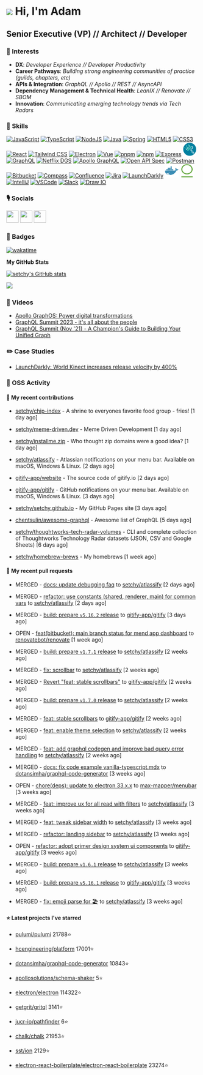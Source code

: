 ![](https://user-images.githubusercontent.com/18350557/176309783-0785949b-9127-417c-8b55-ab5a4333674e.gif) Hi, I'm Adam
============================================================================================================================

Senior Executive (VP) // Architect // Developer
-----------------------------------------------

### 🔭 Interests

- **DX**: *Developer Experience // Developer Productivity*
- **Career Pathways**: *Building strong engineering communities of practice (guilds, chapters, etc)*
- **APIs & Integration**: *GraphQL // Apollo // REST // AsyncAPI*
- **Dependency Management & Technical Health**: *LeanIX // Renovate // SBOM*
- **Innovation**: *Communicating emerging technology trends via Tech Radars*

### 💪 Skills

<p align="left">
  <a href="https://developer.mozilla.org/en-US/docs/Web/JavaScript" target="_blank" rel="noreferrer"><img src="https://raw.githubusercontent.com/danielcranney/readme-generator/main/public/icons/skills/javascript-colored.svg" width="36" height="36" alt="JavaScript" /></a>
  <a href="https://www.typescriptlang.org/" target="_blank" rel="noreferrer"><img src="https://raw.githubusercontent.com/danielcranney/readme-generator/main/public/icons/skills/typescript-colored.svg" width="36" height="36" alt="TypeScript" /></a>
  <a href="https://nodejs.org/en/" target="_blank" rel="noreferrer"><img src="https://raw.githubusercontent.com/danielcranney/readme-generator/main/public/icons/skills/nodejs-colored.svg" width="36" height="36" alt="NodeJS" /></a>
  <a href="https://www.oracle.com/java/" target="_blank" rel="noreferrer"><img src="https://raw.githubusercontent.com/danielcranney/readme-generator/main/public/icons/skills/java-colored.svg" width="36" height="36" alt="Java" /></a>
  <a href="https://spring.io/" target="_blank" rel="noreferrer"><img src="https://cdn.worldvectorlogo.com/logos/spring-3.svg" width="36" height="36" alt="Spring" /></a> 
  <a href="https://developer.mozilla.org/en-US/docs/Glossary/HTML5" target="_blank" rel="noreferrer"><img src="https://raw.githubusercontent.com/danielcranney/readme-generator/main/public/icons/skills/html5-colored.svg" width="36" height="36" alt="HTML5" /></a>
  <a href="https://www.w3.org/TR/CSS/#css" target="_blank" rel="noreferrer"><img src="https://raw.githubusercontent.com/danielcranney/readme-generator/main/public/icons/skills/css3-colored.svg" width="36" height="36" alt="CSS3" /></a>
  <a href="https://react.dev/" target="_blank" rel="noreferrer"><img src="https://cdn.worldvectorlogo.com/logos/react-2.svg" width="36" height="36" alt="React" /></a>
  <a href="https://tailwindcss.com/" target="_blank" rel="noreferrer"><img src="https://cdn.worldvectorlogo.com/logos/tailwind-css-2.svg" width="36" height="36" alt="Tailwind CSS" /></a>
  <a href="https://www.electronjs.org/" target="_blank" rel="noreferrer"><img src="https://cdn.worldvectorlogo.com/logos/electron-1.svg" width="36" height="36" alt="Electron" /></a>
  <a href="https://vuejs.org/" target="_blank" rel="noreferrer"><img src="https://cdn.worldvectorlogo.com/logos/vue-9.svg" width="36" height="36" alt="Vue" /></a>
  <a href="https://pnpm.io/" target="_blank" rel="noreferrer"><img src="https://encrypted-tbn0.gstatic.com/images?q=tbn:ANd9GcSGcwBnoTNg212cvEclMX-_qRw_P-_odFp3aafVal77Hg&s" width="36" height="36" alt="pnpm" /></a>
  <a href="https://www.npmjs.com/" target="_blank" rel="noreferrer"><img src="https://cdn.worldvectorlogo.com/logos/npm-square-red-1.svg" width="36" height="36" alt="npm" /></a>
  <a href="https://expressjs.com/" target="_blank" rel="noreferrer"><img src="https://raw.githubusercontent.com/danielcranney/readme-generator/main/public/icons/skills/express-colored.svg" width="36" height="36" alt="Express" /></a>
  <a href="https://docs.renovatebot.com/" target="_blank" rel="noreferrer"><img src="https://raw.githubusercontent.com/renovatebot/renovate/refs/heads/main/docs/usage/assets/images/logo.png" width="36" height="36" alt="Renovate" /></a>
  <a href="https://graphql.org/" target="_blank" rel="noreferrer"><img src="https://raw.githubusercontent.com/danielcranney/readme-generator/main/public/icons/skills/graphql-colored.svg" width="36" height="36" alt="GraphQL" /></a>
  <a href="https://netflix.github.io/dgs/" target="_blank" rel="noreferrer"><img src="https://raw.githubusercontent.com/Netflix/dgs/main/docs/images/dgs-framework-brand/Icon/dgs-icon--blue.svg" width="36" height="36" alt="Netflix DGS" /></a>
  <a href="https://apollographql.com/" target="_blank" rel="noreferrer"><img src="https://cdn.worldvectorlogo.com/logos/apollo-graphql-compact.svg" width="36" height="36" alt="Apollo GraphQL" /></a>
  <a href="https://swagger.io/specification/" target="_blank" rel="noreferrer"><img src="https://cdn.worldvectorlogo.com/logos/openapi-1.svg" width="36" height="36" alt="Open API Spec" /></a>
  <a href="https://www.postman.com//" target="_blank" rel="noreferrer"><img src="https://cdn.worldvectorlogo.com/logos/postman.svg" width="36" height="36" alt="Postman" /></a>
  <a href="https://www.atlassian.com/software/bitbucket" target="_blank" rel="noreferrer"><img src="https://cdn.worldvectorlogo.com/logos/bitbucket-icon.svg" width="36" height="36" alt="Bitbucket" /></a>
  <a href="https://www.atlassian.com/software/compass" target="_blank" rel="noreferrer"><img src="https://cdn.worldvectorlogo.com/logos/atlassian-compass-1.svg" width="36" height="36" alt="Compass" /></a>
  <a href="https://www.atlassian.com/software/confluence" target="_blank" rel="noreferrer"><img src="https://cdn.worldvectorlogo.com/logos/confluence-1.svg" width="36" height="36" alt="Confluence" /></a>
  <a href="https://www.atlassian.com/software/jira" target="_blank" rel="noreferrer"><img src="https://cdn.worldvectorlogo.com/logos/jira-1.svg" width="36" height="36" alt="Jira" /></a>
  <a href="https://launchdarkly.com/" target="_blank" rel="noreferrer"><img src="https://cdn.worldvectorlogo.com/logos/launchdarkly-2.svg" width="36" height="36" alt="LaunchDarkly" /></a>
  <a href="https://docker.com/" target="_blank" rel="noreferrer"><img src="https://raw.githubusercontent.com/nx211/homer-icons/master/png/docker.png" width="36" height="36" alt="Docker" /></a>
  <a href="https://jfrog.com/artifactory/" target="_blank" rel="noreferrer"><img src="https://raw.githubusercontent.com/nx211/homer-icons/master/png/artifactory.png" width="36" height="36" alt="Artifactory" /></a>
  <a href="https://www.jetbrains.com/idea/" target="_blank" rel="noreferrer"><img src="https://cdn.worldvectorlogo.com/logos/intellij-idea-1.svg" width="36" height="36" alt="IntelliJ" /></a>
  <a href="https://code.visualstudio.com/" target="_blank" rel="noreferrer"><img src="https://cdn.worldvectorlogo.com/logos/visual-studio-code-1.svg" width="36" height="36" alt="VSCode" /></a>
  <a href="https://slack.com/" target="_blank" rel="noreferrer"><img src="https://cdn.worldvectorlogo.com/logos/slack-new-logo.svg" width="36" height="36" alt="Slack" /></a>
  <a href="https://drawio-app.com/" target="_blank" rel="noreferrer"><img src="https://cdn.worldvectorlogo.com/logos/draw-io.svg" width="36" height="36" alt="Draw IO" /></a>
</p>

                      

### 🎙️ Socials
                  
<p align="left">
  <a href="https://www.github.com/setchy" target="_blank" rel="noreferrer"><img src="https://raw.githubusercontent.com/danielcranney/readme-generator/main/public/icons/socials/github.svg" width="32" height="32" /></a>
  <a href="https://www.linkedin.com/in/adamsetch" target="_blank" rel="noreferrer"><img src="https://raw.githubusercontent.com/danielcranney/readme-generator/main/public/icons/socials/linkedin.svg" width="32" height="32" /></a>
  <a href="https://www.twitter.com/setchy87" target="_blank" rel="noreferrer"><img src="https://raw.githubusercontent.com/danielcranney/readme-generator/main/public/icons/socials/twitter.svg" width="32" height="32" /></a>
</p>

### 📛 Badges

[![wakatime](https://wakatime.com/badge/user/2b948ae2-4be1-4020-8a57-7de60b53fe1d.svg)](https://wakatime.com/@2b948ae2-4be1-4020-8a57-7de60b53fe1d)

<b>My GitHub Stats</b>

<a href="http://www.github.com/setchy"><img src="https://github-readme-stats.vercel.app/api?username=setchy&show_icons=true&hide=&count_private=true&title_color=0891b2&text_color=ffffff&icon_color=0891b2&bg_color=1c1917&hide_border=true&show_icons=true" alt="setchy's GitHub stats" /></a>

<a href="http://www.github.com/setchy"><img src="https://github-readme-streak-stats.herokuapp.com/?user=setchy&stroke=ffffff&background=1c1917&ring=0891b2&fire=0891b2&currStreakNum=ffffff&currStreakLabel=0891b2&sideNums=ffffff&sideLabels=ffffff&dates=ffffff&hide_border=true" /></a>

### 📼 Videos

- [Apollo GraphOS: Power digital transformations](https://www.apollographql.com/enterprise?wvideo=4fu2lsjssc)
- [GraphQL Summit 2023 - it's all about the people](https://www.youtube.com/watch?v=090IWEcHbJc)
- [GraphQL Summit (Nov '21) - A Champion's Guide to Building Your Unified Graph](https://www.apollographql.com/events/roundtable/graphql-summit-november-2021/a-champions-guide-to-building-your-unified-graph)

### ✏️ Case Studies

- [LaunchDarkly: World Kinect increases release velocity by 400%](https://launchdarkly.com/case-studies/world-kinect/)

### 🎯 OSS Activity
#### 🚀 My recent contributions



- [setchy/chip-index](https://github.com/setchy/chip-index) - A shrine to everyones favorite food group - fries! [1 day ago]

- [setchy/meme-driven.dev](https://github.com/setchy/meme-driven.dev) - Meme Driven Development [1 day ago]

- [setchy/installme.zip](https://github.com/setchy/installme.zip) - Who thought zip domains were a good idea? [1 day ago]

- [setchy/atlassify](https://github.com/setchy/atlassify) - Atlassian notifications on your menu bar. Available on macOS, Windows &amp; Linux.  [2 days ago]

- [gitify-app/website](https://github.com/gitify-app/website) - The source code of gitify.io [2 days ago]

- [gitify-app/gitify](https://github.com/gitify-app/gitify) - GitHub notifications on your menu bar. Available on macOS, Windows &amp; Linux. [3 days ago]

- [setchy/setchy.github.io](https://github.com/setchy/setchy.github.io) - My GitHub Pages site [3 days ago]

- [chentsulin/awesome-graphql](https://github.com/chentsulin/awesome-graphql) - Awesome list of GraphQL [5 days ago]

- [setchy/thoughtworks-tech-radar-volumes](https://github.com/setchy/thoughtworks-tech-radar-volumes) - CLI and complete collection of Thoughtworks Technology Radar datasets (JSON, CSV and Google Sheets) [6 days ago]

- [setchy/homebrew-brews](https://github.com/setchy/homebrew-brews) - My homebrews [1 week ago]

#### 🎉 My recent pull requests



- MERGED - [docs: update debugging faq](https://github.com/setchy/atlassify/pull/326) to [setchy/atlassify](https://github.com/setchy/atlassify) [2 days ago]

- MERGED - [refactor: use constants (shared, renderer, main) for common vars](https://github.com/setchy/atlassify/pull/325) to [setchy/atlassify](https://github.com/setchy/atlassify) [2 days ago]

- MERGED - [build: prepare `v5.16.2` release](https://github.com/gitify-app/gitify/pull/1623) to [gitify-app/gitify](https://github.com/gitify-app/gitify) [3 days ago]

- OPEN - [feat(bitbucket): main branch status for mend app dashboard](https://github.com/renovatebot/renovate/pull/32165) to [renovatebot/renovate](https://github.com/renovatebot/renovate) [1 week ago]

- MERGED - [build: prepare `v1.7.1` release](https://github.com/setchy/atlassify/pull/299) to [setchy/atlassify](https://github.com/setchy/atlassify) [2 weeks ago]

- MERGED - [fix: scrollbar](https://github.com/setchy/atlassify/pull/298) to [setchy/atlassify](https://github.com/setchy/atlassify) [2 weeks ago]

- MERGED - [Revert &#34;feat: stable scrollbars&#34;](https://github.com/gitify-app/gitify/pull/1608) to [gitify-app/gitify](https://github.com/gitify-app/gitify) [2 weeks ago]

- MERGED - [build: prepare `v1.7.0` release](https://github.com/setchy/atlassify/pull/296) to [setchy/atlassify](https://github.com/setchy/atlassify) [2 weeks ago]

- MERGED - [feat: stable scrollbars](https://github.com/gitify-app/gitify/pull/1603) to [gitify-app/gitify](https://github.com/gitify-app/gitify) [2 weeks ago]

- MERGED - [feat: enable theme selection](https://github.com/setchy/atlassify/pull/285) to [setchy/atlassify](https://github.com/setchy/atlassify) [2 weeks ago]

- MERGED - [feat: add graphql codegen and improve bad query error handling](https://github.com/setchy/atlassify/pull/282) to [setchy/atlassify](https://github.com/setchy/atlassify) [2 weeks ago]

- MERGED - [docs: fix code example vanilla-typescript.mdx](https://github.com/dotansimha/graphql-code-generator/pull/10174) to [dotansimha/graphql-code-generator](https://github.com/dotansimha/graphql-code-generator) [3 weeks ago]

- OPEN - [chore(deps): update to electron 33.x.x](https://github.com/max-mapper/menubar/pull/486) to [max-mapper/menubar](https://github.com/max-mapper/menubar) [3 weeks ago]

- MERGED - [feat: improve ux for all read with filters](https://github.com/setchy/atlassify/pull/270) to [setchy/atlassify](https://github.com/setchy/atlassify) [3 weeks ago]

- MERGED - [feat: tweak sidebar width](https://github.com/setchy/atlassify/pull/265) to [setchy/atlassify](https://github.com/setchy/atlassify) [3 weeks ago]

- MERGED - [refactor: landing sidebar](https://github.com/setchy/atlassify/pull/264) to [setchy/atlassify](https://github.com/setchy/atlassify) [3 weeks ago]

- OPEN - [refactor: adopt primer design system ui components](https://github.com/gitify-app/gitify/pull/1589) to [gitify-app/gitify](https://github.com/gitify-app/gitify) [3 weeks ago]

- MERGED - [build: prepare `v1.6.1` release](https://github.com/setchy/atlassify/pull/260) to [setchy/atlassify](https://github.com/setchy/atlassify) [3 weeks ago]

- MERGED - [build: prepare `v5.16.1` release](https://github.com/gitify-app/gitify/pull/1588) to [gitify-app/gitify](https://github.com/gitify-app/gitify) [3 weeks ago]

- MERGED - [fix: emoji parse for 🏖️](https://github.com/setchy/atlassify/pull/259) to [setchy/atlassify](https://github.com/setchy/atlassify) [3 weeks ago]

#### ⭐ Latest projects I've starred



- [pulumi/pulumi](https://github.com/pulumi/pulumi) 21788⭐

- [hcengineering/platform](https://github.com/hcengineering/platform) 17001⭐

- [dotansimha/graphql-code-generator](https://github.com/dotansimha/graphql-code-generator) 10843⭐

- [apollosolutions/schema-shaker](https://github.com/apollosolutions/schema-shaker) 5⭐

- [electron/electron](https://github.com/electron/electron) 114322⭐

- [getgrit/gritql](https://github.com/getgrit/gritql) 3141⭐

- [jucr-io/pathfinder](https://github.com/jucr-io/pathfinder) 6⭐

- [chalk/chalk](https://github.com/chalk/chalk) 21953⭐

- [sst/ion](https://github.com/sst/ion) 2129⭐

- [electron-react-boilerplate/electron-react-boilerplate](https://github.com/electron-react-boilerplate/electron-react-boilerplate) 23274⭐


